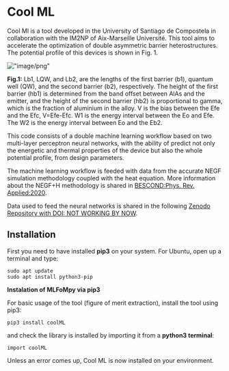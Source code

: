 # Cool ML

Cool Ml is a tool developed in the University of Santiago de Compostela in collaboration with the IM2NP of Aix-Marseille Université. This tool aims to accelerate the optimization of double asymmetric barrier heterostructures. The potential profile of this devices is shown in Fig. 1.

!["image/png"](images/Cooling_device.png)

**Fig.1:** Lb1, LQW, and Lb2, are the lengths of the first barrier (b1),  quantum well (QW), and the second barrier (b2), respectively. The height of the first barrier (hb1) is determined from the band offset between AlAs and the emitter, and the height of the second barrier (hb2) is proportional to gamma, which is the fraction of aluminium in the alloy. V is the bias between the Efe and the Efc, V=Efe-Efc. W1 is the energy interval between the Eo and Efe. The W2 is the energy interval between Eo and the Eb2.

This code consists of a double machine learning workflow based on two multi-layer perceptron neural networks, with the ability of predict not only the energetic and thermal properties of the device but also the whole potential profile, from design parameters.

The machine learning workflow is feeded with data from the accurate NEGF simulation methodology coupled with the heat equation. More information about the NEGF+H methodology is shared in [BESCOND:Phys. Rev. Applied:2020](https://doi.org/10.1103/PhysRevApplied.14.064022).


Data used to feed the neural networks is shared in the following [Zenodo Repository with DOI: NOT WORKING BY NOW](https://doi.org/10.1103/PhysRevApplied.14.064022).

## Installation
First you need to have installed **pip3** on your system. For Ubuntu, open up a terminal and type:

    sudo apt update
    sudo apt install python3-pip

**Instalation of MLFoMpy via pip3**

For basic usage of the tool (figure of merit extraction), install the tool using pip3:

    pip3 install coolML

and check the library is installed by importing it from a **python3 terminal**:

    import coolML

Unless an error comes up, Cool ML is now installed on your environment.

<!-- For more detailed explanation about instalation, please, check
the [documentation](https://mlfompy.readthedocs.io/#getting-started). -->

<!-- **Documentation generation**

Documentation of the project should be available at https://mlfompy.readthedocs.io/.
To generate a local copy of the documentation, first it is necesary to install the
tool [Sphinx](//sphinx-doc.org) with the following command:

    pip3 install sphinx

Then, to generate the documentation, run the following command in the project directory:

    sphinx-build -a doc DOC_DESTINATION_DIR

DOC_DESTINATION_DIR is the directory where the documentation will be generated.
Normally you should choose a directory outside of the project directory.

Once generated, the documentation, in HTML format, can be opened using a web browser,
using the following destination:

    file://DOC_DESTINATION_DIR/index.html -->

